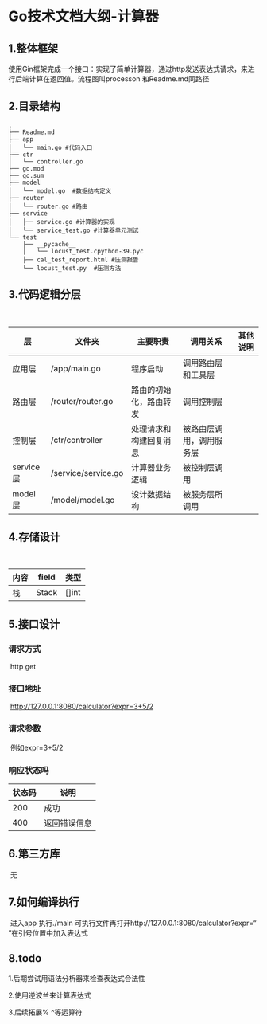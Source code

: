 # Go技术文档大纲-计算器

## 1.整体框架

​	使用Gin框架完成一个接口：实现了简单计算器，通过http发送表达式请求，来进行后端计算在返回值。流程图叫processon 和Readme.md同路径

## 2.目录结构

```
.
├── Readme.md
├── app
│   └── main.go #代码入口
├── ctr
│   └── controller.go 
├── go.mod
├── go.sum
├── model
│   └── model.go  #数据结构定义
├── router
│   └── router.go #路由
├── service
│   ├── service.go #计算器的实现
│   └── service_test.go #计算器单元测试
└── test
    ├── __pycache__
    │   └── locust_test.cpython-39.pyc
    ├── cal_test_report.html #压测报告
    └── locust_test.py  #压测方法

```



## 3.代码逻辑分层

​	

| 层        | 文件夹              | 主要职责               | 调用关系                 | 其他说明 |
| --------- | ------------------- | ---------------------- | ------------------------ | -------- |
| 应用层    | /app/main.go        | 程序启动               | 调用路由层和工具层       |          |
| 路由层    | /router/router.go   | 路由的初始化，路由转发 | 调用控制层               |          |
| 控制层    | /ctr/controller     | 处理请求和构建回复消息 | 被路由层调用，调用服务层 |          |
| service层 | /service/service.go | 计算器业务逻辑         | 被控制层调用             |          |
| model层   | /model/model.go     | 设计数据结构           | 被服务层所调用           |          |



## 4.存储设计

​	

| 内容 | field | 类型  |
| ---- | ----- | ----- |
| 栈   | Stack | []int |



## 5.接口设计

### 	请求方式

​		http get

### 	接口地址

​		http://127.0.0.1:8080/calculator?expr=3+5/2

### 	请求参数

​		例如expr=3+5/2

### 	响应状态吗	

| 状态码 | 说明         |
| ------ | ------------ |
| 200    | 成功         |
| 400    | 返回错误信息 |

### 	

## 6.第三方库

​	无

## 7.如何编译执行

​	进入app 执行./main 可执行文件再打开http://127.0.0.1:8080/calculator?expr=“  ”在引号位置中加入表达式

## 8.todo

1.后期尝试用语法分析器来检查表达式合法性

2.使用逆波兰来计算表达式

3.后续拓展% ^等运算符